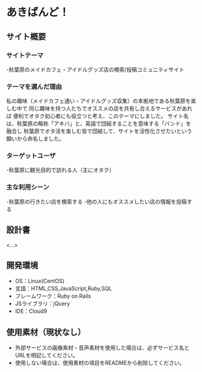# あきばんど！

## サイト概要
### サイトテーマ
-秋葉原のメイドカフェ・アイドルグッズ店の検索/投稿コミュニティサイト

### テーマを選んだ理由
 私の趣味（メイドカフェ通い・アイドルグッズ収集）の本拠地である秋葉原を楽しむ中で
 同じ趣味を持つ人たちでオススメの店を共有し合えるサービスがあれば
 便利でオタク初心者にも役立つと考え、このテーマにしました。
 サイト名は、秋葉原の略称「アキバ」と、英語で団結することを意味する「バンド」を融合し
 秋葉原でオタ活を楽しむ皆で団結して、サイトを活性化させたいという願いから命名しました。

### ターゲットユーザ
-秋葉原に観光目的で訪れる人（主にオタク）

### 主な利用シーン
-秋葉原の行きたい店を検索する
-他の人にもオススメしたい店の情報を投稿する

## 設計書
<...>

## 開発環境
- OS：Linux(CentOS)
- 言語：HTML,CSS,JavaScript,Ruby,SQL
- フレームワーク：Ruby on Rails
- JSライブラリ：jQuery
- IDE：Cloud9

## 使用素材（現状なし）
- 外部サービスの画像素材・音声素材を使用した場合は、必ずサービス名とURLを明記してください。
- 使用しない場合は、使用素材の項目をREADMEから削除してください。
